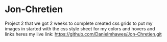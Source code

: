 # Jon-Chretien
Project 2 that we got 2 weeks to complete
created css grids to put my images in 
started with the css style sheet for my colors and hovers and links
heres my live link: https://github.com/Danielmhawes/Jon-Chretien.git
